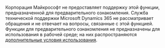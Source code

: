 Корпорация Майкрософт не предоставляет поддержку этой функции, предназначенной для предварительного ознакомления. Служба технической поддержки Microsoft Dynamics 365 не рассматривает обращения и не отвечает на вопросы, связанные с этой функцией. Функции для предварительного ознакомления не предназначены для использования в рабочей среде; на них распространяются [дополнительные условия использования](http://go.microsoft.com/fwlink/p/?LinkId=511446).